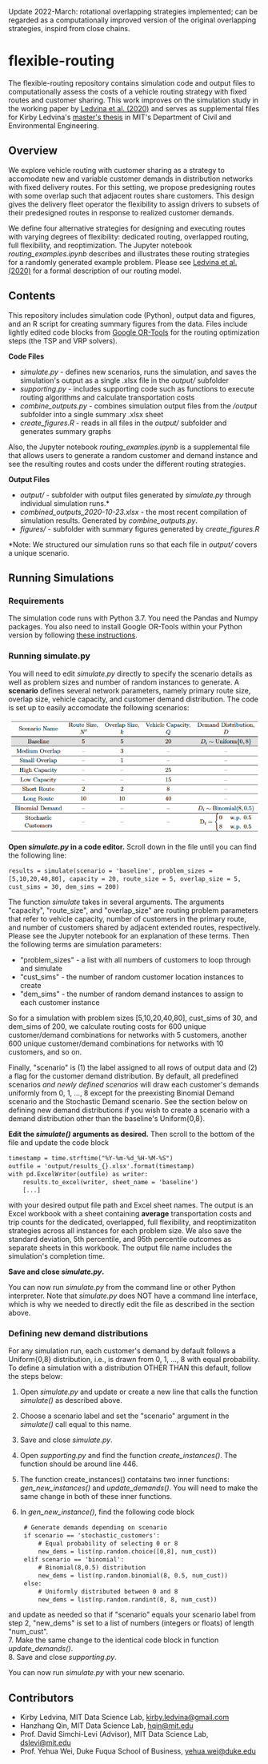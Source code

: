 Update 2022-March: rotational overlapping strategies implemented; can be regarded as a computationally improved version of the original overlapping strategies, inspird from close chains.

# flexible-routing
The flexible-routing repository contains simulation code and output files to computationally assess the costs of a vehicle routing strategy with fixed routes and customer sharing. This work improves on the simulation study in the working paper by [Ledvina et al. (2020)](https://papers.ssrn.com/sol3/papers.cfm?abstract_id=3656374) and serves as supplemental files for Kirby Ledvina's [master's thesis](https://www.dropbox.com/s/0d9b686bhkjn1k2/Ledvina_SM_CEE_2021_signed.pdf?dl=0) in MIT's Department of Civil and Environmental Engineering.

## Overview

We explore vehicle routing with customer sharing as a strategy to accomodate new and variable customer demands in distribution networks with fixed delivery routes. For this setting, we propose predesigning routes with some overlap such that adjacent routes share customers. This design gives the delivery fleet operator the flexibility to assign drivers to subsets of their predesigned routes in response to realized customer demands.

We define four alternative strategies for designing and executing routes with varying degrees of flexibility: dedicated routing, overlapped routing, full flexibility, and reoptimization. The Jupyter notebook *routing_examples.ipynb* describes and illustrates these  routing strategies for a randomly generated example problem. Please see [Ledvina et al. (2020)](https://papers.ssrn.com/sol3/papers.cfm?abstract_id=3656374) for a formal description of our routing model.

## Contents

This repository includes simulation code (Python), output data and figures, and an R script for creating summary figures from the data. Files include lightly edited code blocks from [Google OR-Tools](https://developers.google.com/optimization/) for the routing optimization steps (the TSP and VRP solvers).

**Code Files**
- *simulate.py* - defines new scenarios, runs the simulation, and saves the simulation's output as a single .xlsx file in the *output/* subfolder
- *supporting.py* - includes supporting code such as functions to execute routing algorithms and calculate transportation costs
- *combine_outputs.py* - combines simulation output files from the */output* subfolder into a single summary .xlsx sheet
- *create_figures.R* - reads in all files in the *output/* subfolder and generates summary graphs

Also, the Jupyter notebook *routing_examples.ipynb* is a supplemental file that allows users to generate a random customer and demand instance and see the resulting routes and costs under the different routing strategies.

**Output Files**
- *output/* - subfolder with output files generated by *simulate.py* through individual simulation runs.\*
- *combined_outputs_2020-10-23.xlsx* - the most recent compilation of simulation results. Generated by *combine_outputs.py*.
- *figures/* - subfolder with summary figures generated by *create_figures.R*

\*Note: We structured our simulation runs so that each file in *output/* covers a unique scenario.

## Running Simulations

### Requirements

The simulation code runs with Python 3.7. You need the Pandas and Numpy packages. You also need to install Google OR-Tools within your Python version by following [these instructions](https://developers.google.com/optimization/install).

### Running simulate.py

You will need to edit *simulate.py* directly to specify the scenario details as well as problem sizes and number of random instances to generate. A **scenario** defines several network parameters, namely primary route size, overlap size, vehicle capacity, and customer demand distribution. The code is set up to easily accomodate the following scenarios:

![Scenarios](https://github.com/kledvina/flexible-routing/blob/master/figures/scenarios.png)

**Open *simulate.py* in a code editor.** Scroll down in the file until you can find the following line:

    results = simulate(scenario = 'baseline', problem_sizes = [5,10,20,40,80], capacity = 20, route_size = 5, overlap_size = 5, cust_sims = 30, dem_sims = 200)

The function *simulate* takes in several arguments. The arguments "capacity", "route_size", and "overlap_size" are routing problem parameters that refer to vehicle capacity, number of customers in the primary route, and number of customers shared by adjacent extended routes, respectively. Please see the Jupyter notebook for an explanation of these terms. Then the following terms are simulation parameters:

- "problem_sizes" - a list with all numbers of customers to loop through and simulate  
- "cust_sims" - the number of random customer location instances to create
- "dem_sims" - the number of random demand instances to assign to each customer instance

So for a simulation with problem sizes [5,10,20,40,80], cust_sims of 30, and dem_sims of 200, we calculate routing costs for 600 unique customer/demand combinations for networks with 5 customers, another 600 unique customer/demand combinations for networks with 10 customers, and so on.

Finally, "scenario" is (1) the label assigned to all rows of output data and (2) a flag for the customer demand distribution. By default, all predefined scenarios *and newly defined scenarios* will draw each customer's demands uniformly from 0, 1, ..., 8 except for the preexisting Binomial Demand scenario and the Stochastic Demand scenario. See the section below on defining new demand distributions if you wish to create a scenario with a demand distribution other than the baseline's Uniform{0,8}.

**Edit the *simulate()* arguments as desired.** Then scroll to the bottom of the file and update the code block
    
    timestamp = time.strftime("%Y-%m-%d_%H-%M-%S")
    outfile = 'output/results_{}.xlsx'.format(timestamp)
    with pd.ExcelWriter(outfile) as writer:
        results.to_excel(writer, sheet_name = 'baseline')
        [...]

with your desired output file path and Excel sheet names. The output is an Excel workbook with a sheet containing **average** transportation costs and trip counts for the dedicated, overlapped, full flexibility, and reoptimizatiton strategies across all instances for each problem size. We also save the standard deviation, 5th percentile, and 95th percentile outcomes as separate sheets in this workbook. The output file name includes the simulation's completion time.

**Save and close *simulate.py*.**

You can now run *simulate.py* from the command line or other Python interpreter. Note that *simulate.py* does NOT have a command line interface, which is why we needed to directly edit the file as described in the section above.


### Defining new demand distributions
For any simulation run, each customer's demand by default follows a Uniform{0,8} distribution, i.e., is drawn from 0, 1, ..., 8 with equal probability. To define a simulation with a distribution OTHER THAN this default, follow the steps below:

1. Open *simulate.py* and update or create a new line that calls the function *simulate()* as described above.  
2. Choose a scenario label and set the "scenario" argument in the *simulate()* call equal to this name.  
3. Save and close *simulate.py*.  
4. Open *supporting.py* and find the function *create_instances()*. The function should be around line 446.  
5. The function create_instances() contatains two inner functions: *gen_new_instances()* and *update_demands()*. You will need to make the same change in both of these inner functions.  
6. In *gen_new_instance()*, find the following code block

        # Generate demands depending on scenario
        if scenario == 'stochastic_customers':
            # Equal probability of selecting 0 or 8
            new_dems = list(np.random.choice([0,8], num_cust))
        elif scenario == 'binomial':
            # Binomial(8,0.5) distribution
            new_dems = list(np.random.binomial(8, 0.5, num_cust))
        else:
            # Uniformly distributed between 0 and 8
            new_dems = list(np.random.randint(0, 8, num_cust))

and update as needed so that if "scenario" equals your scenario label from step 2, "new_dems" is set to a list of numbers (integers or floats) of length "num_cust".  
7. Make the same change to the identical code block in function *update_demands()*.  
8. Save and close *supporting.py*.

You can now run *simulate.py* with your new scenario.    

## Contributors

- Kirby Ledvina, MIT Data Science Lab, kirby.ledvina@gmail.com
- Hanzhang Qin, MIT Data Science Lab, hqin@mit.edu
- Prof. David Simchi-Levi (Advisor), MIT Data Science Lab, dslevi@mit.edu
- Prof. Yehua Wei, Duke Fuqua School of Business, yehua.wei@duke.edu


